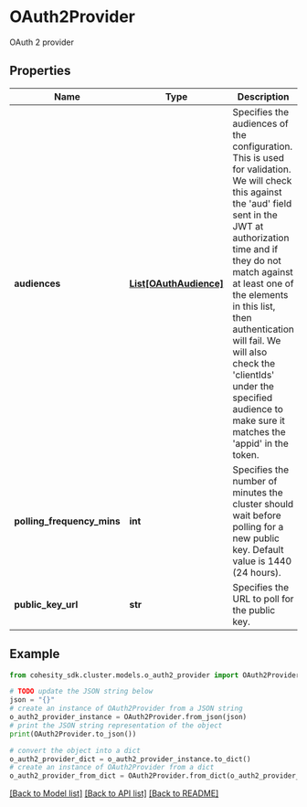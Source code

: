 # OAuth2Provider

OAuth 2 provider

## Properties

Name | Type | Description | Notes
------------ | ------------- | ------------- | -------------
**audiences** | [**List[OAuthAudience]**](OAuthAudience.md) | Specifies the audiences of the configuration. This is used for validation. We will check this against the &#39;aud&#39; field sent in the JWT at authorization time and if they do not match against at least one of the elements in this list, then authentication will fail. We will also check the &#39;clientIds&#39; under the specified audience to make sure it matches the &#39;appid&#39; in the token. | 
**polling_frequency_mins** | **int** | Specifies the number of minutes the cluster should wait before polling for a new public key. Default value is 1440 (24 hours). | [optional] [default to 1440]
**public_key_url** | **str** | Specifies the URL to poll for the public key. | 

## Example

```python
from cohesity_sdk.cluster.models.o_auth2_provider import OAuth2Provider

# TODO update the JSON string below
json = "{}"
# create an instance of OAuth2Provider from a JSON string
o_auth2_provider_instance = OAuth2Provider.from_json(json)
# print the JSON string representation of the object
print(OAuth2Provider.to_json())

# convert the object into a dict
o_auth2_provider_dict = o_auth2_provider_instance.to_dict()
# create an instance of OAuth2Provider from a dict
o_auth2_provider_from_dict = OAuth2Provider.from_dict(o_auth2_provider_dict)
```
[[Back to Model list]](../README.md#documentation-for-models) [[Back to API list]](../README.md#documentation-for-api-endpoints) [[Back to README]](../README.md)


